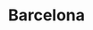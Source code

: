 ---
title: Barcelona
crosslinks:
- autotldr
- zeronet
- europe
- catalunya
- ukpolitics
- AskEurope
- Barca
- place
- CataloniaPics
- pics
- QUETERUNYA
- ShitAmericansSay
- catalonia
- WatchRedditDie
- spain
- italy
- me_irl
- primaverasound
- LucidDreaming
- licht
---